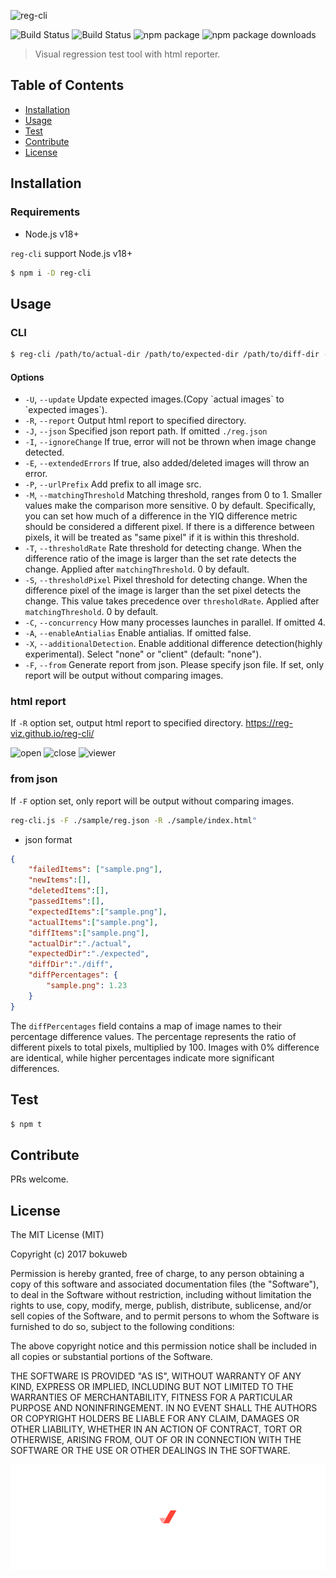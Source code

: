 ![reg-cli](./docs/reg-cli.jpg)

![[Build Status](https://travis-ci.org/reg-viz/reg-cli)](https://travis-ci.org/reg-viz/reg-cli.svg?branch=master)
![[Build Status](https://ci.appveyor.com/project/bokuweb/reg-cli)](https://ci.appveyor.com/api/projects/status/ir907qbc633q9na4?svg=true)
![[npm package](https://www.npmjs.com/package/reg-cli)](https://img.shields.io/npm/v/reg-cli.svg)
![[npm package downloads](https://www.npmjs.com/package/reg-cli)](https://img.shields.io/npm/dm/reg-cli.svg)

> Visual regression test tool with html reporter.

## Table of Contents

- [Installation](#installation)
- [Usage](#usage)
- [Test](#test)
- [Contribute](#contribute)
- [License](#license)

## Installation

### Requirements

 - Node.js v18+

`reg-cli` support Node.js v18+

``` sh
$ npm i -D reg-cli
```

## Usage

### CLI

``` sh
$ reg-cli /path/to/actual-dir /path/to/expected-dir /path/to/diff-dir -R ./report.html
```

####  Options

  * `-U`, `--update` Update expected images.(Copy \`actual images\` to \`expected images\`).
  * `-R`, `--report` Output html report to specified directory.
  * `-J`, `--json` Specified json report path. If omitted `./reg.json`
  * `-I`, `--ignoreChange` If true, error will not be thrown when image change detected.
  * `-E`, `--extendedErrors` If true, also added/deleted images will throw an error.
  * `-P`, `--urlPrefix` Add prefix to all image src.
  * `-M`, `--matchingThreshold` Matching threshold, ranges from 0 to 1. Smaller values make the comparison more sensitive. 0 by default. Specifically, you can set how much of a difference in the YIQ difference metric should be considered a different pixel. If there is a difference between pixels, it will be treated as "same pixel" if it is within this threshold.
  * `-T`, `--thresholdRate` Rate threshold for detecting change. When the difference ratio of the image is larger than the set rate detects the change. Applied after `matchingThreshold`. 0 by default.
  * `-S`, `--thresholdPixel` Pixel threshold for detecting change. When the difference pixel of the image is larger than the set pixel detects the change. This value takes precedence over `thresholdRate`. Applied after `matchingThreshold`. 0 by default.
  * `-C`, `--concurrency` How many processes launches in parallel. If omitted 4.
  * `-A`, `--enableAntialias` Enable antialias. If omitted false.
  * `-X`, `--additionalDetection`. Enable additional difference detection(highly experimental). Select "none" or "client" (default: "none").
  * `-F`, `--from` Generate report from json. Please specify json file. If set, only report will be output without comparing images.

### html report

If `-R` option set, output html report to specified directory.
https://reg-viz.github.io/reg-cli/

![open](./docs/open.png)
![close](./docs/close.png)
![viewer](./docs/viewer.png)

### from json

If `-F` option set, only report will be output without comparing images.

``` sh
reg-cli.js -F ./sample/reg.json -R ./sample/index.html"
```

- json format
``` json
{
    "failedItems": ["sample.png"],
    "newItems":[],
    "deletedItems":[],
    "passedItems":[],
    "expectedItems":["sample.png"],
    "actualItems":["sample.png"],
    "diffItems":["sample.png"],
    "actualDir":"./actual",
    "expectedDir":"./expected",
    "diffDir":"./diff",
    "diffPercentages": {
        "sample.png": 1.23
    }
}
```

The `diffPercentages` field contains a map of image names to their percentage difference values. The percentage represents the ratio of different pixels to total pixels, multiplied by 100. Images with 0% difference are identical, while higher percentages indicate more significant differences.

## Test

```sh
$ npm t
```

## Contribute

PRs welcome.

## License

The MIT License (MIT)

Copyright (c) 2017 bokuweb

Permission is hereby granted, free of charge, to any person obtaining a copy of this software and associated documentation files (the "Software"), to deal in the Software without restriction, including without limitation the rights to use, copy, modify, merge, publish, distribute, sublicense, and/or sell copies of the Software, and to permit persons to whom the Software is furnished to do so, subject to the following conditions:

The above copyright notice and this permission notice shall be included in all copies or substantial portions of the Software.

THE SOFTWARE IS PROVIDED "AS IS", WITHOUT WARRANTY OF ANY KIND, EXPRESS OR IMPLIED, INCLUDING BUT NOT LIMITED TO THE WARRANTIES OF MERCHANTABILITY, FITNESS FOR A PARTICULAR PURPOSE AND NONINFRINGEMENT. IN NO EVENT SHALL THE AUTHORS OR COPYRIGHT HOLDERS BE LIABLE FOR ANY CLAIM, DAMAGES OR OTHER LIABILITY, WHETHER IN AN ACTION OF CONTRACT, TORT OR OTHERWISE, ARISING FROM, OUT OF OR IN CONNECTION WITH THE SOFTWARE OR THE USE OR OTHER DEALINGS IN THE SOFTWARE.

![reg-viz](https://raw.githubusercontent.com/reg-viz/artwork/master/repository/footer.png)

